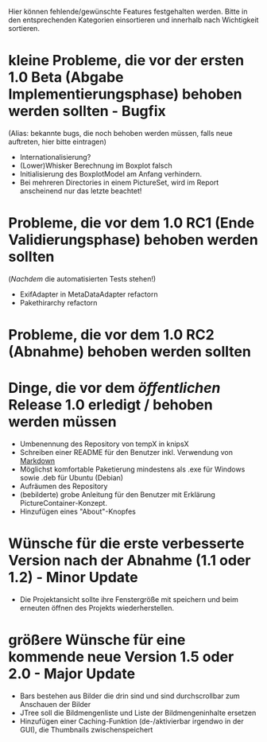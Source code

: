 Hier können fehlende/gewünschte Features festgehalten werden. 
Bitte in den entsprechenden Kategorien einsortieren und innerhalb nach Wichtigkeit sortieren.

# kleine Probleme, die vor der ersten 1.0 Beta (Abgabe Implementierungsphase) behoben werden sollten - Bugfix #
(Alias: bekannte bugs, die noch behoben werden müssen, falls neue auftreten, hier bitte eintragen)

* Internationalisierung?
* (Lower)Whisker Berechnung im Boxplot falsch
* Initialisierung des BoxplotModel am Anfang verhindern.
* Bei mehreren Directories in einem PictureSet, wird im Report anscheinend nur das letzte beachtet!

# Probleme, die vor dem 1.0 RC1 (Ende Validierungsphase) behoben werden sollten #
(_Nachdem_ die automatisierten Tests stehen!)

* ExifAdapter in MetaDataAdapter refactorn
* Pakethirarchy refactorn


# Probleme, die vor dem 1.0 RC2 (Abnahme) behoben werden sollten #



# Dinge, die vor dem _öffentlichen_ Release 1.0 erledigt / behoben werden müssen
* Umbenennung des Repository von tempX in knipsX
* Schreiben einer README für den Benutzer inkl. Verwendung von [Markdown](http://daringfireball.net/projects/markdown/syntax)
* Möglichst komfortable Paketierung mindestens als .exe für Windows sowie .deb für Ubuntu (Debian)
* Aufräumen des Repository
* (bebilderte) grobe Anleitung für den Benutzer mit Erklärung PictureContainer-Konzept.
* Hinzufügen eines "About"-Knopfes

# Wünsche für die erste verbesserte Version nach der Abnahme (1.1 oder 1.2) - Minor Update #

* Die Projektansicht sollte ihre Fenstergröße mit speichern und beim erneuten öffnen des Projekts wiederherstellen.


# größere Wünsche für eine kommende neue Version 1.5 oder 2.0 - Major Update #

* Bars bestehen aus Bilder die drin sind und sind durchscrollbar zum Anschauen der Bilder
* JTree soll die Bildmengenliste und Liste der Bildmengeninhalte ersetzen
* Hinzufügen einer Caching-Funktion (de-/aktivierbar irgendwo in der GUI), die Thumbnails zwischenspeichert
